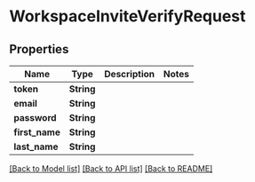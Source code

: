 # WorkspaceInviteVerifyRequest

## Properties

Name | Type | Description | Notes
------------ | ------------- | ------------- | -------------
**token** | **String** |  | 
**email** | **String** |  | 
**password** | **String** |  | 
**first_name** | **String** |  | 
**last_name** | **String** |  | 

[[Back to Model list]](../README.md#documentation-for-models) [[Back to API list]](../README.md#documentation-for-api-endpoints) [[Back to README]](../README.md)


